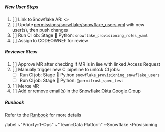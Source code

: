 ##### New User Steps

1. [ ] Link to Snowflake AR: \<>
1. [ ] Update [permissions/snowflake/snowflake_users.yml](https://gitlab.com/gitlab-data/analytics/-/blob/master/permissions/snowflake/snowflake_users.yml?ref_type=heads) with new user(s), then push changes
1. [ ] Run CI job: Stage :snake: Python: `snowflake_provisioning_roles_yaml`
1. [ ] Assign to CODEOWNER for review

##### Reviewer Steps

1. [ ] Approve MR after checking if MR is in line with linked Access Request
1. [ ] Manually trigger new CI pipeline to unlock CI jobs:
    - [ ] Run CI job: Stage :snake: Python `snowflake_provisioning_snowflake_users`
    - [ ] Run CI job: Stage :snake: Python: `🧊permifrost_spec_test`
1. [ ] Merge MR
1. [ ] Add or remove email(s) in the [Snowflake Okta Google Group](https://groups.google.com/a/gitlab.com/g/okta-snowflake-users/members?pli=1)


##### Runbook
Refer to the [Runbook](https://gitlab.com/gitlab-data/runbooks/-/blob/main/snowflake_provisioning_automation/snowflake_provisioning_automation.md) for more details



/label ~"Priority::1-Ops" ~"Team::Data Platform"  ~Snowflake ~Provisioning 